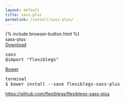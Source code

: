 ```yaml
---
layout: default
title: sass-plus
permalink: /install/sass-plus/
---
```


<div class="dn-browser">
  <div class="dn-browser-header">
    {% include browser-button.html %}
    <div class="dn-style--title"><span>sass-plus</span></div>
    <a href="/" class="dn-logo"><img src="/img/flexiblegs-logo-white.png" alt=""></a>
  </div>
  <div class="dn-browser-body">
    <div class="dn-browser-body__pre">
      <a class="dn-title" href="https://raw.githubusercontent.com/flexiblegs/flexiblegs-sass-plus/master/flexiblegs.sass" download>Download</a>
      <pre><div class="dn-tag dn-tag--gray dn-tag--bottom">sass</div><!--
        --><div class="comment">@import "<span>flexiblegs</span>"</div><!--
      --></pre>
      <div class="dn-space-40"></div>
      <a class="dn-title" href="http://bower.io">Bower</a>
      <pre><div class="dn-tag dn-tag--gray dn-tag--bottom">terminal</div><!--
        --><div class="comment">$ bower install --save <span>flexiblegs-sass-plus</span></div><!--
      --></pre>
    </div>
    <div class="dn-space-40"></div>
    <div class="dn-browser-footer">
      <div class="wrap xl-gutter-24 xl-outside-24 xl-center xl-auto">
        <div class="col">
          <a href="https://github.com/flexiblegs/flexiblegs-sass-plus" class="dn-button dn-button--link">
            https://github.com/flexiblegs/flexiblegs-sass-plus
          </a>
        </div>
      </div>
    </div>
  </div>
</div>
